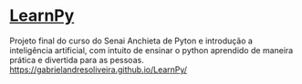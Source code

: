 # <a href="https://gabrielandresoliveira.github.io/LearnPy/)">LearnPy</a>
Projeto final do curso do Senai Anchieta de Pyton e introdução a inteligência artificial, com intuito de ensinar o python aprendido de maneira prática e divertida para as pessoas.
https://gabrielandresoliveira.github.io/LearnPy/
